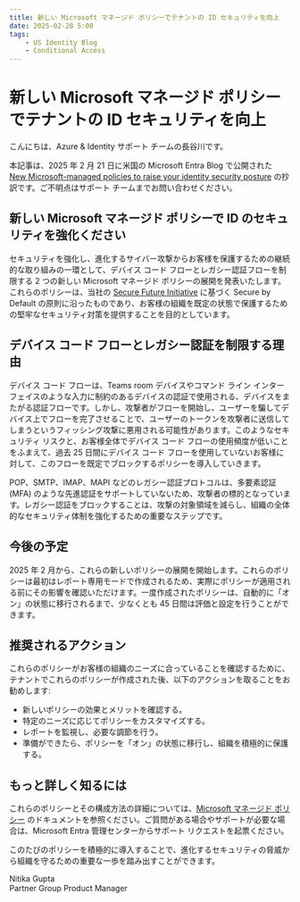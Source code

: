 ```yaml
---
title: 新しい Microsoft マネージド ポリシーでテナントの ID セキュリティを向上
date: 2025-02-28 5:00
tags:
    - US Identity Blog
    - Conditional Access
---
```


# 新しい Microsoft マネージド ポリシーでテナントの ID セキュリティを向上

こんにちは、Azure & Identity サポート チームの長谷川です。

本記事は、2025 年 2 月 21 日に米国の Microsoft Entra Blog で公開された [New Microsoft-managed policies to raise your identity security posture](https://techcommunity.microsoft.com/blog/microsoft-entra-blog/new-microsoft-managed-policies-to-raise-your-identity-security-posture/4286758) の抄訳です。ご不明点はサポート チームまでお問い合わせください。

## 新しい Microsoft マネージド ポリシーで ID のセキュリティを強化ください

セキュリティを強化し、進化するサイバー攻撃からお客様を保護するための継続的な取り組みの一環として、デバイス コード フローとレガシー認証フローを制限する 2 つの新しい Microsoft マネージド ポリシーの展開を発表いたします。これらのポリシーは、当社の [Secure Future Initiative](https://www.microsoft.com/trust-center/security/secure-future-initiative) に基づく Secure by Default の原則に沿ったものであり、お客様の組織を既定の状態で保護するための堅牢なセキュリティ対策を提供することを目的としています。

## デバイス コード フローとレガシー認証を制限する理由

デバイス コード フローは、Teams room デバイスやコマンド ライン インターフェイスのような入力に制約のあるデバイスの認証で使用される、デバイスをまたがる認証フローです。しかし、攻撃者がフローを開始し、ユーザーを騙してデバイス上でフローを完了させることで、ユーザーのトークンを攻撃者に送信してしまうというフィッシング攻撃に悪用される可能性があります。このようなセキュリティ リスクと、お客様全体でデバイス コード フローの使用頻度が低いことをふまえて、過去 25 日間にデバイス コード フローを使用していないお客様に対して、このフローを既定でブロックするポリシーを導入していきます。

POP、SMTP、IMAP、MAPI などのレガシー認証プロトコルは、多要素認証 (MFA) のような先進認証をサポートしていないため、攻撃者の標的となっています。レガシー認証をブロックすることは、攻撃の対象領域を減らし、組織の全体的なセキュリティ体制を強化するための重要なステップです。

## 今後の予定

2025 年 2 月から、これらの新しいポリシーの展開を開始します。これらのポリシーは最初はレポート専用モードで作成されるため、実際にポリシーが適用される前にその影響を確認いただけます。一度作成されたポリシーは、自動的に「オン」の状態に移行されるまで、少なくとも 45 日間は評価と設定を行うことができます。

## 推奨されるアクション

これらのポリシーがお客様の組織のニーズに合っていることを確認するために、テナントでこれらのポリシーが作成された後、以下のアクションを取ることをお勧めします:

 - 新しいポリシーの効果とメリットを確認する。
 - 特定のニーズに応じてポリシーをカスタマイズする。
 - レポートを監視し、必要な調節を行う。
 - 準備ができたら、ポリシーを「オン」の状態に移行し、組織を積極的に保護する。
    
## もっと詳しく知るには

これらのポリシーとその構成方法の詳細については、[Microsoft マネージド ポリシー](https://learn.microsoft.com/entra/identity/conditional-access/managed-policies) のドキュメントを参照ください。ご質問がある場合やサポートが必要な場合は、Microsoft Entra 管理センターからサポート リクエストを起票ください。

このたびのポリシーを積極的に導入することで、進化するセキュリティの脅威から組織を守るための重要な一歩を踏み出すことができます。
 
Nitika Gupta  
Partner Group Product Manager
